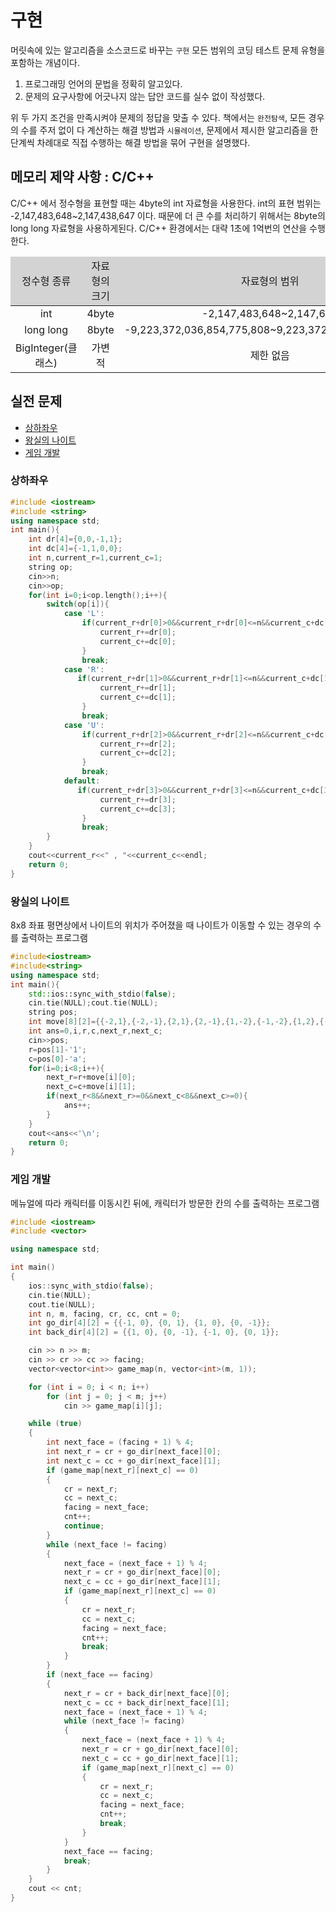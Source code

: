 # 구현

머릿속에 있는 알고리즘을 소스코드로 바꾸는 `구현` 모든 범위의 코딩 테스트 문제 유형을 포함하는 개념이다.

1. 프로그래밍 언어의 문법을 정확히 알고있다.
2. 문제의 요구사항에 어긋나지 않는 답안 코드를 실수 없이 작성했다.

위 두 가지 조건을 만족시켜야 문제의 정답을 맞출 수 있다. 책에서는 `완전탐색`, 모든 경우의 수를 주저 없이 다 계산하는 해결 방법과 `시뮬레이션`, 문제에서 제시한 알고리즘을 한 단계씩 차례대로 직접 수행하는 해결 방법을 묶어 구현을 설명했다.

## 메모리 제약 사항 : C/C++

C/C++ 에서 정수형을 표현할 때는 4byte의 int 자료형을 사용한다. int의 표현 범위는 -2,147,483,648~2,147,438,647 이다. 때문에 더 큰 수를 처리하기 위해서는 8byte의 long long 자료형을 사용하게된다. C/C++ 환경에서는 대략 1초에 1억번의 연산을 수행한다.

<table style="text-align:center">
    <thead style="background-color:lightgrey;">
        <tr>
            <td>정수형 종류</td><td>자료형의 크기</td><td>자료형의 범위</td>
        </tr>
    <tbody>
        <tr>
            <td>int</td><td>4byte</td><td>-2,147,483,648~2,147,647</td>
        </tr>
        <tr>
            <td>long long</td><td>8byte</td><td>-9,223,372,036,854,775,808~9,223,372,036,854,775,807</td>
        </tr>
        <tr>
            <td>BigInteger(클래스)</td><td>가변적</td><td>제한 없음</td>
        </tr>
    </tbody>
</table>

## 실전 문제

- [상하좌우](#상하좌우)
- [왕실의 나이트](#왕실의-나이트)
- [게임 개발](#게임-개발)

### 상하좌우

```c++
#include <iostream>
#include <string>
using namespace std;
int main(){
    int dr[4]={0,0,-1,1};
    int dc[4]={-1,1,0,0};
    int n,current_r=1,current_c=1;
    string op;
    cin>>n;
    cin>>op;
    for(int i=0;i<op.length();i++){
        switch(op[i]){
            case 'L':
                if(current_r+dr[0]>0&&current_r+dr[0]<=n&&current_c+dc[0]>0&&current_c+dc[0]<=n) {
                    current_r+=dr[0];
                    current_c+=dc[0];
                }
                break;
            case 'R':
               if(current_r+dr[1]>0&&current_r+dr[1]<=n&&current_c+dc[1]>0&&current_c+dc[1]<=n) {
                    current_r+=dr[1];
                    current_c+=dc[1];
                }
                break;
            case 'U':
                if(current_r+dr[2]>0&&current_r+dr[2]<=n&&current_c+dc[2]>00&&current_c+dc[2]<=n) {
                    current_r+=dr[2];
                    current_c+=dc[2];
                }
                break;
            default:
               if(current_r+dr[3]>0&&current_r+dr[3]<=n&&current_c+dc[3]>0&&current_c+dc[3]<=n) {
                    current_r+=dr[3];
                    current_c+=dc[3];
                }
                break;
        }
    }
    cout<<current_r<<" , "<<current_c<<endl;
    return 0;
}
```

### 왕실의 나이트

8x8 좌표 평면상에서 나이트의 위치가 주어졌을 때 나이트가 이동할 수 있는 경우의 수를 출력하는 프로그램

```c++
#include<iostream>
#include<string>
using namespace std;
int main(){
    std::ios::sync_with_stdio(false);
    cin.tie(NULL);cout.tie(NULL);
    string pos;
    int move[8][2]={{-2,1},{-2,-1},{2,1},{2,-1},{1,-2},{-1,-2},{1,2},{-1,2}};
    int ans=0,i,r,c,next_r,next_c;
    cin>>pos;
    r=pos[1]-'1';
    c=pos[0]-'a';
    for(i=0;i<8;i++){
        next_r=r+move[i][0];
        next_c=c+move[i][1];
        if(next_r<8&&next_r>=0&&next_c<8&&next_c>=0){
            ans++;
        }
    }
    cout<<ans<<'\n';
    return 0;
}
```

### 게임 개발

메뉴얼에 따라 캐릭터를 이동시킨 뒤에, 캐릭터가 방문한 칸의 수를 출력하는 프로그램

```c++
#include <iostream>
#include <vector>

using namespace std;

int main()
{
    ios::sync_with_stdio(false);
    cin.tie(NULL);
    cout.tie(NULL);
    int n, m, facing, cr, cc, cnt = 0;
    int go_dir[4][2] = {{-1, 0}, {0, 1}, {1, 0}, {0, -1}};
    int back_dir[4][2] = {{1, 0}, {0, -1}, {-1, 0}, {0, 1}};

    cin >> n >> m;
    cin >> cr >> cc >> facing;
    vector<vector<int>> game_map(n, vector<int>(m, 1));

    for (int i = 0; i < n; i++)
        for (int j = 0; j < m; j++)
            cin >> game_map[i][j];

    while (true)
    {
        int next_face = (facing + 1) % 4;
        int next_r = cr + go_dir[next_face][0];
        int next_c = cc + go_dir[next_face][1];
        if (game_map[next_r][next_c] == 0)
        {
            cr = next_r;
            cc = next_c;
            facing = next_face;
            cnt++;
            continue;
        }
        while (next_face != facing)
        {
            next_face = (next_face + 1) % 4;
            next_r = cr + go_dir[next_face][0];
            next_c = cc + go_dir[next_face][1];
            if (game_map[next_r][next_c] == 0)
            {
                cr = next_r;
                cc = next_c;
                facing = next_face;
                cnt++;
                break;
            }
        }
        if (next_face == facing)
        {
            next_r = cr + back_dir[next_face][0];
            next_c = cc + back_dir[next_face][1];
            next_face = (next_face + 1) % 4;
            while (next_face != facing)
            {
                next_face = (next_face + 1) % 4;
                next_r = cr + go_dir[next_face][0];
                next_c = cc + go_dir[next_face][1];
                if (game_map[next_r][next_c] == 0)
                {
                    cr = next_r;
                    cc = next_c;
                    facing = next_face;
                    cnt++;
                    break;
                }
            }
            next_face == facing;
            break;
        }
    }
    cout << cnt;
}

```
